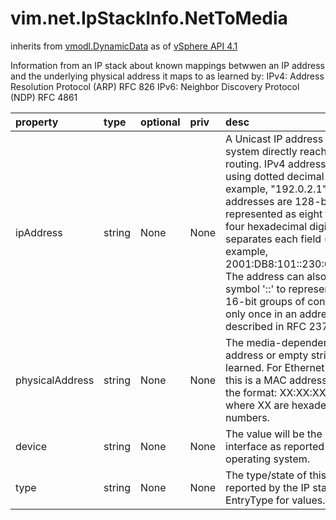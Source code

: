 vim.net.IpStackInfo.NetToMedia
==============================
inherits from [vmodl.DynamicData](docs/vmodl.DynamicData.md)
as of [vSphere API 4.1](vim.version.md#vim.version.version6)


Information from an IP stack about known mappings betwwen an IP address  and the underlying physical address it maps to as learned by:   IPv4: Address Resolution Protocol (ARP) RFC 826   IPv6: Neighbor Discovery Protocol (NDP) RFC 4861

| property | type | optional | priv | desc |
|:---------|:-----|:---------|:-----|:-----|
| ipAddress | string | None | None | A Unicast IP address of another system directly reachable w/o routing.  IPv4 address is specified using dotted decimal notation.  For example, "192.0.2.1".  IPv6 addresses are 128-bit addresses represented as eight fields  of up to four hexadecimal digits.  A colon separates each field (:). For example,  2001:DB8:101::230:6eff:fe04:d9ff. The address can also consist of the  symbol '::' to represent multiple 16-bit groups of  contiguous 0's only once in an address as described in RFC 2373. |
| physicalAddress | string | None | None | The media-dependent of the address or empty string if not yet learned.  For Ethernet interfaces this is a MAC address reported in the format:  XX:XX:XX:XX:XX:XX where XX are hexadecimal numbers. |
| device | string | None | None | The value will be the name of the interface as reported by the  operating system. |
| type | string | None | None | The type/state of this entry as reported by the IP stack.  See EntryType for values. |



